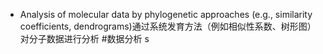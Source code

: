 - Analysis of molecular data by phylogenetic approaches (e.g., similarity coefficients, dendrograms)通过系统发育方法（例如相似性系数、树形图）对分子数据进行分析 #数据分析 s
